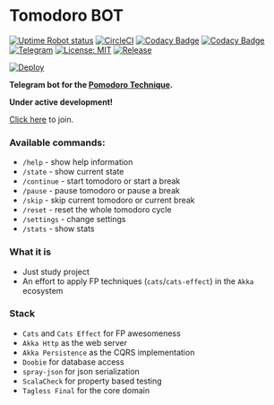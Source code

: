# Tomodoro BOT
[![Uptime Robot status](https://img.shields.io/uptimerobot/status/m782472842-da84bea2eff2fb2b088a87ff.svg)](https://stats.uptimerobot.com/xlwJ1i8DW)
[![CircleCI](https://circleci.com/gh/chepiov/tomodoro-bot.svg?style=shield)](https://circleci.com/gh/chepiov/tomodoro-bot)
[![Codacy Badge](https://api.codacy.com/project/badge/Grade/14350b5814124e1db12cad1869c4cd95)](https://app.codacy.com/app/chepiov/tomodoro-bot?utm_source=github.com&utm_medium=referral&utm_content=chepiov/tomodoro-bot&utm_campaign=Badge_Grade_Dashboard)
[![Codacy Badge](https://api.codacy.com/project/badge/Coverage/a6c863b3a4fa4f1291a3e9d3db8df246)](https://www.codacy.com/app/chepiov/tomodoro-bot?utm_source=github.com&utm_medium=referral&utm_content=chepiov/tomodoro-bot&utm_campaign=Badge_Coverage)
[![Telegram](https://img.shields.io/badge/telegram-join-green.svg)](https://telegram.me/tomodoroBot)
[![License: MIT](https://img.shields.io/badge/License-MIT-blue.svg)](https://raw.githubusercontent.com/chepiov/tomodoro-bot/master/LICENSE)
[![Release](https://img.shields.io/github/release/chepiov/tomodoro-bot.svg)](https://github.com/chepiov/tomodoro-bot/releases)

[![Deploy](https://www.herokucdn.com/deploy/button.svg)](https://heroku.com/deploy)


**Telegram bot for the [Pomodoro Technique](https://en.wikipedia.org/wiki/Pomodoro_Technique).**

**Under active development!**

[Click here](https://telegram.me/tomodoroBot) to join. 

### Available commands:
* `/help`      - show help information
* `/state`     - show current state
* `/continue`  - start tomodoro or start a break 
* `/pause`     - pause tomodoro or pause a break
* `/skip`      - skip current tomodoro or current break
* `/reset`     - reset the whole tomodoro cycle
* `/settings`  - change settings
* `/stats`     - show stats


### What it is ###
* Just study project
* An effort to apply FP techniques (`cats`/`cats-effect`) in the `Akka` ecosystem

### Stack ###
* `Cats` and `Cats Effect` for FP awesomeness
* `Akka Http` as the web server
* `Akka Persistence` as the CQRS implementation
* `Doobie` for database access
* `spray-json` for json serialization
* `ScalaCheck` for property based testing
* `Tagless Final` for the core domain


